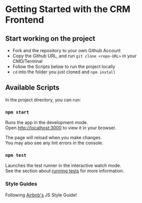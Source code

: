 # Getting Started with the CRM Frontend

## Start working on the project
- Fork and the repository to your own Github Account
- Copy the Github URL, and run `git clone <repo-URL>` in your CMD/Terminal
- Follow the Scripts below to run the project locally
- `cd` into the folder you just cloned and `npm install`

## Available Scripts

In the project directory, you can run:

### `npm start`

Runs the app in the development mode.\
Open [http://localhost:3000](http://localhost:3000) to view it in your browser.

The page will reload when you make changes.\
You may also see any lint errors in the console.

### `npm test`

Launches the test runner in the interactive watch mode.\
See the section about [running tests](https://facebook.github.io/create-react-app/docs/running-tests) for more information.


### Style Guides
Following [Airbnb's](https://github.com/airbnb/javascript) JS Style Guide!